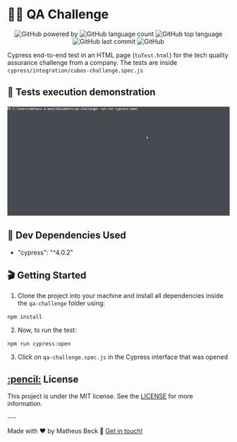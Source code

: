 # 👨‍💻 QA Challenge

<p align="center">
  <img alt="GitHub powered by" src="https://img.shields.io/badge/cypress.io-tests-green.svg?style=flat-square">
  <img alt="GitHub language count" src="https://img.shields.io/github/languages/count/matheus-beck/qa-challenge">
  <img alt="GitHub top language" src="https://img.shields.io/github/languages/top/matheus-beck/qa-challenge">
  <img alt="GitHub last commit" src="https://img.shields.io/github/last-commit/matheus-beck/qa-challenge">
  <img alt="GitHub" src="https://img.shields.io/github/license/matheus-beck/qa-challenge">
</p>

Cypress end-to-end test in an HTML page (`toTest.html`) for the tech quality assurance challenge from a company. The tests are inside `cypress/integration/cubos-challenge.spec.js`

## 🎥 Tests execution demonstration

![Cypress execution](execution.gif)

## 💾 Dev Dependencies Used

- "cypress": "^4.0.2"

## 🎬 Getting Started

1. Clone the project into your machine and install all dependencies inside the `qa-challenge` folder using:

```console
npm install
```

2. Now, to run the test:

```console
npm run cypress:open
```

3. Click on `qa-challenge.spec.js` in the Cypress interface that was opened

<h2><a class="anchor" aria-hidden="true" href="#memo-license">:pencil:</a> License </h2>
<p>This project is under the MIT license. See the <a href="https://github.com/matheus-beck/blog/blob/master/LICENSE">LICENSE</a> for more information.</p>
---

Made with ❤️ by Matheus Beck 👋 [Get in touch!](https://www.linkedin.com/in/matheus-beck/)
